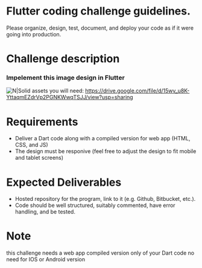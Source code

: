 # Flutter coding challenge guidelines.
Please organize, design, test, document, and deploy your code as if it were going into production.


# Challenge description

### Impelement this image design in Flutter

![N|Solid](https://yojad.org/storage/yojad-flutter-task.jpg)
assets you will need: https://drive.google.com/file/d/15wv_u8K-YttaqmEZdrVp2PGNKWwqTSJJ/view?usp=sharing


# Requirements
- Deliver a Dart code along with a compiled version for web app (HTML, CSS, and JS)
- The design must be responive (feel free to adjust the design to fit mobile and tablet screens)


# Expected Deliverables

- Hosted repository for the program, link to it (e.g. Github, Bitbucket, etc.).
- Code should be well structured, suitably commented, have error handling, and be tested.

# Note
this challenge needs a web app compiled version only of your Dart code no need for IOS or Android version
